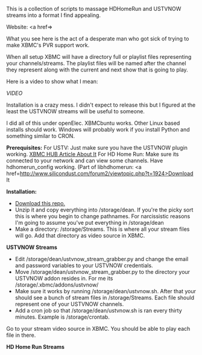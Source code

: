 This is a collection of scripts to massage HDHomeRun and USTVNOW streams into a format I find appealing.

Website: <a href=></a>

What you see here is the act of a desperate man who got sick of trying to make XBMC's PVR support work.

When all setup XBMC will have a directory full or playlist files representing your channels/streams. The playlist files will be named after the channel they represent along with the current and next show that is going to play.

Here is a video to show what I mean:

_VIDEO_

Installation is a crazy mess. I didn't expect to release this but I figured at the least the USTVNOW streams will be useful to someone.

I did all of this under openElec. XBMCbuntu works. Other Linux based installs should work. Windows will probably work if you install Python and something similar to CRON.

<b>Prerequisites:</b>
For USTV: Just make sure you have the USTVNOW plugin working. <a href=http://www.xbmchub.com/blog/2013/10/07/how-to-get-started-with-ustvnow-for-xbmc/>XBMC HUB Article About It</a>
For HD Home Run: Make sure its connected to your network and can view some channels. Have hdhomerun_config working. (Part of libhdhomerun: <a href=http://www.silicondust.com/forum2/viewtopic.php?t=1924>Download It</a>

<b>Installation:</b>

<ul>
<li> <a href=https://github.com/vedicveko/XBMC-Stream-Renamer/archive/master.zip>Download this repo.</a> 
<li> Unzip it and copy everything into /storage/dean. If you're the picky sort this is where you begin to change pathnames. For narcissistic reasons I'm going to assume you've put everything in /storage/dean 
<li> Make a directory: /storage/Streams. This is where all your stream files will go. Add that directory as video source in XBMC.
</ul>

<b>USTVNOW Streams</b>
<ul>
<li> Edit /storage/dean/ustvnow_stream_grabber.py and change the email and password variables to your USTVNOW credentials.
<li> Move /storage/dean/ustvnow_stream_grabber.py to the directory your USTVNOW addon resides in. For me its /storage/.xbmc/addons/ustvnow/
<li> Make sure it works by running /storage/dean/ustvnow.sh. After that your should see a bunch of stream files in /storage/Streams. Each file should represent one of your USTVNOW channels.
<li> Add a cron job so that /storage/dean/ustvnow.sh is ran every thirty minutes. Example is /storage/crontab.
</ul>

Go to your stream video source in XBMC. You should be able to play each file in there.  

<b>HD Home Run Streams</b>


